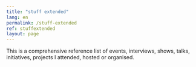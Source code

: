 ```yaml
---
title: "stuff extended"
lang: en
permalink: /stuff-extended
ref: stuffextended
layout: page
---
```

This is a comprehensive reference list of events, interviews, shows, talks, initiatives, projects I attended, hosted or organised.



